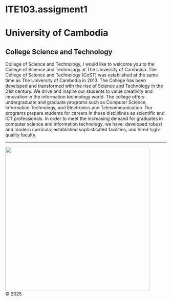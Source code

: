 # ITE103.assigment1
<!DOCTYPE html>
<html>
<head>
  <title>ITE103-HTML&CSS</title>
</head>
<body>
  <h1>University of Cambodia</h1>
  <h2>College Science and Technology</h2>
  <p>
    College of Science and Technology, I would like to welcome you to the College of Science and Technology at The University of Cambodia. The College of Science and Technology (CoST) was established at the same time as The University of Cambodia in 2013. The College has been developed and transformed with the rise of Science and Technology in the 21st century. We drive and inspire our students to value creativity and innovation in the information technology world. The college offers undergraduate and graduate programs such as Computer Science, Information Technology, and Electronics and Telecommunication. Our programs prepare students for careers in these disciplines as scientific and ICT professionals. In order to meet the increasing demand for graduates in computer science and information technology, we have: developed robust and modern curricula; established sophisticated facilities; and hired high-quality faculty.
  </p>

  <!-- Horizontal Line -->
  <hr>

  <img src="UC.jpg" width="450" height="450">

  <footer>&copy; 2025</footer>
</body>
</html>
